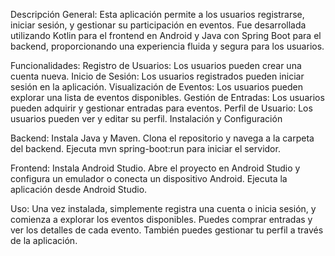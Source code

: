 Descripción General:
Esta aplicación permite a los usuarios registrarse, iniciar sesión, y gestionar su participación en eventos. Fue desarrollada utilizando Kotlin para el frontend en Android y Java con Spring Boot para el backend, proporcionando una experiencia fluida y segura para los usuarios.

Funcionalidades:
Registro de Usuarios: Los usuarios pueden crear una cuenta nueva.
Inicio de Sesión: Los usuarios registrados pueden iniciar sesión en la aplicación.
Visualización de Eventos: Los usuarios pueden explorar una lista de eventos disponibles.
Gestión de Entradas: Los usuarios pueden adquirir y gestionar entradas para eventos.
Perfil de Usuario: Los usuarios pueden ver y editar su perfil.
Instalación y Configuración

Backend:
Instala Java y Maven.
Clona el repositorio y navega a la carpeta del backend.
Ejecuta mvn spring-boot:run para iniciar el servidor.

Frontend:
Instala Android Studio.
Abre el proyecto en Android Studio y configura un emulador o conecta un dispositivo Android.
Ejecuta la aplicación desde Android Studio.

Uso:
Una vez instalada, simplemente registra una cuenta o inicia sesión, y comienza a explorar los eventos disponibles. Puedes comprar entradas y ver los detalles de cada evento. También puedes gestionar tu perfil a través de la aplicación.